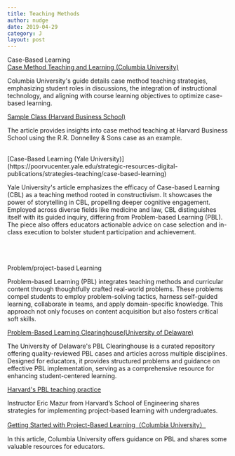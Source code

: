 ```yaml
---
title: Teaching Methods
author: nudge
date: 2019-04-29
category: J
layout: post
---
```


Case-Based Learning
<br>
[Case Method Teaching and Learning (Columbia University)](https://ctl.columbia.edu/resources-and-technology/resources/case-method/)

Columbia University's guide details case method teaching strategies, emphasizing student roles in discussions, the integration of instructional technology, and aligning with course learning objectives to optimize case-based learning.
<br>

[Sample Class (Harvard Business School)](https://www.hbs.edu/teaching/case-method/Pages/sample-class.aspx)

The article provides insights into case method teaching at Harvard Business School using the R.R. Donnelley & Sons case as an example.

<br>
[Case-Based Learning (Yale University)](https://poorvucenter.yale.edu/strategic-resources-digital-publications/strategies-teaching/case-based-learning)

Yale University's article emphasizes the efficacy of Case-based Learning (CBL) as a teaching method rooted in constructivism. It showcases the power of storytelling in CBL, propelling deeper cognitive engagement. Employed across diverse fields like medicine and law, CBL distinguishes itself with its guided inquiry, differing from Problem-based Learning (PBL). The piece also offers educators actionable advice on case selection and in-class execution to bolster student participation and achievement.


<br>
<br>
<br>
Problem/project-based Learning

Problem-based Learning (PBL) integrates teaching methods and curricular content through thoughtfully crafted real-world problems. These problems compel students to employ problem-solving tactics, harness self-guided learning, collaborate in teams, and apply domain-specific knowledge. This approach not only focuses on content acquisition but also fosters critical soft skills.
<br>

[Problem-Based Learning Clearinghouse(University of Delaware)](https://itue.udel.edu/pbl/problems/)

The University of Delaware's PBL Clearinghouse is a curated repository offering quality-reviewed PBL cases and articles across multiple disciplines. Designed for educators, it provides structured problems and guidance on effective PBL implementation, serving as a comprehensive resource for enhancing student-centered learning.
<br>

[Harvard's PBL teaching practice](https://instructionalmoves.gse.harvard.edu/project-based-learning)

Instructor Eric Mazur from Harvard’s School of Engineering shares strategies for implementing project-based learning with undergraduates.
<br>

[Getting Started with Project-Based Learning（Columbia University）](https://ctl.columbia.edu/resources-and-technology/resources/project-based-learning/)

In this article, Columbia University offers guidance on PBL and shares some valuable resources for educators.

<br>
<br>
<br>
<br>
<br>
<br>



